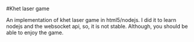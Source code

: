 #Khet laser game

An implementation of khet laser game in html5/nodejs.
I did it to learn nodejs and the websocket api, so, it is not stable. Although, you should be able to enjoy the game.
